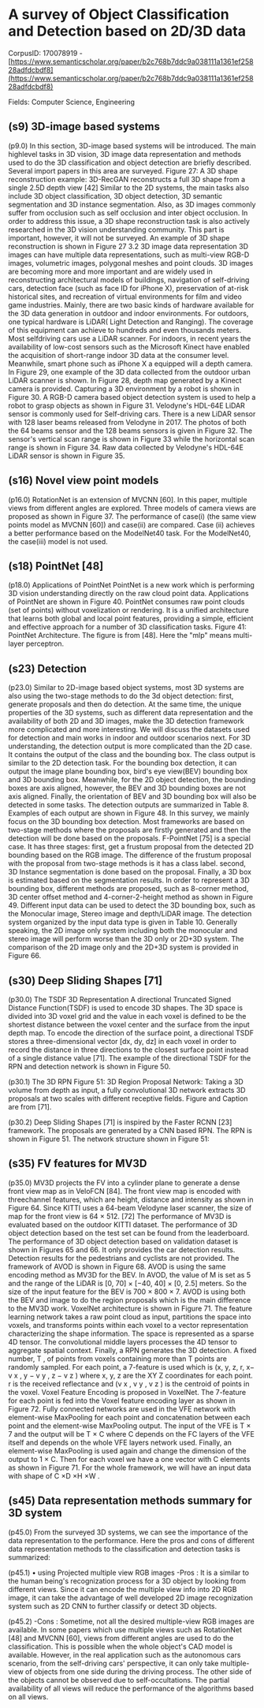 # A survey of Object Classification and Detection based on 2D/3D data

CorpusID: 170078919 - [https://www.semanticscholar.org/paper/b2c768b7ddc9a038111a1361ef25828adfdcbdf8](https://www.semanticscholar.org/paper/b2c768b7ddc9a038111a1361ef25828adfdcbdf8)

Fields: Computer Science, Engineering

## (s9) 3D-image based systems
(p9.0) In this section, 3D-image based systems will be introduced. The main highlevel tasks in 3D vision, 3D image data representation and methods used to do the 3D classification and object detection are briefly described. Several import papers in this area are surveyed. Figure 27: A 3D shape reconstruction example: 3D-RecGAN reconstructs a full 3D shape from a single 2.5D depth view [42] Similar to the 2D systems, the main tasks also include 3D object classification, 3D object detection, 3D semantic segmentation and 3D instance segmentation. Also, as 3D images commonly suffer from occlusion such as self occlusion and inter object occlusion. In order to address this issue, a 3D shape reconstruction task is also actively researched in the 3D vision understanding community. This part is important, however, it will not be surveyed. An example of 3D shape reconstruction is shown in Figure 27 3.2 3D image data representation 3D images can have multiple data representations, such as multi-view RGB-D images, volumetric images, polygonal meshes and point clouds.    3D images are becoming more and more important and are widely used in reconstructing architectural models of buildings, navigation of self-driving cars, detection face (such as face ID for iPhone X), preservation of at-risk historical sites, and recreation of virtual environments for film and video game industries. Mainly, there are two basic kinds of hardware available for the 3D data generation in outdoor and indoor environments. For outdoors, one typical hardware is LiDAR( Light Detection and Ranging). The coverage of this equipment can achieve to hundreds and even thousands meters. Most selfdriving cars use a LiDAR scanner. For indoors, in recent years the availability of low-cost sensors such as the Microsoft Kinect have enabled the acquisition of short-range indoor 3D data at the consumer level. Meanwhile, smart phone such as iPhone X a equipped will a depth camera. In Figure 29, one example of the 3D data collected from the outdoor urban LiDAR scanner is shown. In Figure 28, depth map generated by a Kinect camera is provided. Capturing a 3D environment by a robot is shown in Figure 30. A RGB-D camera based object detection system is used to help a robot to grasp objects as shown in Figure 31. Velodyne's HDL-64E LiDAR sensor is commonly used for Self-driving cars. There is a new LiDAR sensor with 128 laser beams released from Velodyne in 2017. The photos of both the 64 beams sensor and the 128 beams sensors is given in Figure 32. The sensor's vertical scan range is shown in Figure 33 while the horizontal scan range is shown in Figure 34. Raw data collected by Velodyne's HDL-64E LiDAR sensor is shown in Figure 35.
## (s16) Novel view point models
(p16.0) RotationNet is an extension of MVCNN [60]. In this paper, multiple views from different angles are explored. Three models of camera views are proposed as shown in Figure 37. The performance of case(i) (the same view points model as MVCNN [60]) and case(ii) are compared. Case (ii) achieves a better performance based on the ModelNet40 task. For the ModelNet40, the case(iii) model is not used.
## (s18) PointNet [48]
(p18.0) Applications of PointNet PointNet is a new work which is performing 3D vision understanding directly on the raw cloud point data. Applications of PointNet are shown in Figure 40. PointNet consumes raw point clouds (set of points) without voxelization or rendering. It is a unified architecture that learns both global and local point features, providing a simple, efficient and effective approach for a number of 3D classification tasks. Figure 41: PointNet Architecture. The figure is from [48]. Here the "mlp" means multi-layer perceptron.
## (s23) Detection
(p23.0) Similar to 2D-image based object systems, most 3D systems are also using the two-stage methods to do the 3d object detection: first, generate proposals and then do detection. At the same time, the unique properties of the 3D systems, such as different data representation and the availability of both 2D and 3D images, make the 3D detection framework more complicated and more interesting. We will discuss the datasets used for detection and main works in indoor and outdoor scenarios next.     For 3D understanding, the detection output is more complicated than the 2D case. It contains the output of the class and the bounding box. The class output is similar to the 2D detection task. For the bounding box detection, it can output the image plane bounding box, bird's eye view(BEV) bounding box and 3D bounding box. Meanwhile, for the 2D object detection, the bounding boxes are axis aligned, however, the BEV and 3D bounding boxes are not axis aligned. Finally, the orientation of BEV and 3D bounding box will also be detected in some tasks. The detection outputs are summarized in Table 8. Examples of each output are shown in Figure 48. In this survey, we mainly focus on the 3D bounding box detection.  Most frameworks are based on two-stage methods where the proposals are firstly generated and then the detection will be done based on the proposals. F-PointNet [75] is a special case. It has three stages: first, get a frustum proposal from the detected 2D bounding based on the RGB image. The difference of the frustum proposal with the proposal from two-stage methods is it has a class label. second, 3D Instance segmentation is done based on the proposal. Finally, a 3D box is estimated based on the segmentation results. In order to represent a 3D bounding box, different methods are proposed, such as 8-corner method, 3D center offset method and 4-corner-2-height method as shown in Figure 49.  Different input data can be used to detect the 3D bounding box, such as the Monocular image, Stereo image and depth/LiDAR image. The detection system organized by the input data type is given in Table 10. Generally speaking, the 2D image only system including both the monocular and stereo image will perform worse than the 3D only or 2D+3D system. The comparison of the 2D image only and the 2D+3D system is provided in Figure 66.
## (s30) Deep Sliding Shapes [71]
(p30.0) The TSDF 3D Representation A directional Truncated Signed Distance Function(TSDF) is used to encode 3D shapes. The 3D space is divided into 3D voxel grid and the value in each voxel is defined to be the shortest distance between the voxel center and the surface from the input depth map. To encode the direction of the surface point, a directional TSDF stores a three-dimensional vector [dx, dy, dz] in each voxel in order to record the distance in three directions to the closest surface point instead of a single distance value [71]. The example of the directional TSDF for the RPN and detection network is shown in Figure 50.

(p30.1) The 3D RPN Figure 51: 3D Region Proposal Network: Taking a 3D volume from depth as input, a fully convolutional 3D network extracts 3D proposals at two scales with different receptive fields. Figure and Caption are from [71].

(p30.2) Deep Sliding Shapes [71] is inspired by the Faster RCNN [23] framework. The proposals are generated by a CNN based RPN. The RPN is shown in Figure 51. The network structure shown in Figure 51:
## (s35) FV features for MV3D
(p35.0) MV3D projects the FV into a cylinder plane to generate a dense front view map as in VeloFCN [84]. The front view map is encoded with threechannel features, which are height, distance and intensity as shown in Figure  64. Since KITTI uses a 64-beam Velodyne laser scanner, the size of map for the front view is 64 × 512.  [72] The performance of MV3D is evaluated based on the outdoor KITTI dataset. The performance of 3D object detection based on the test set can be found from the leaderboard. The performance of 3D object detection based on validation dataset is shown in Figures 65 and 66. It only provides the car detection results. Detection results for the pedestrians and cyclists are not provided.   The framework of AVOD is shown in Figure 68. AVOD is using the same encoding method as MV3D for the BEV. In AVOD, the value of M is set as 5 and the range of the LiDAR is [0, 70] × [−40, 40] × [0, 2.5] meters. So the size of the input feature for the BEV is 700 × 800 × 7. AVOD is using both the BEV and image to do the region proposals which is the main difference to the MV3D work.  VoxelNet architecture is shown in Figure 71. The feature learning network takes a raw point cloud as input, partitions the space into voxels, and transforms points within each voxel to a vector representation characterizing the shape information. The space is represented as a sparse 4D tensor. The convolutional middle layers processes the 4D tensor to aggregate spatial context. Finally, a RPN generates the 3D detection. A fixed number, T , of points from voxels containing more than T points are randomly sampled. For each point, a 7-feature is used which is (x, y, z, r, x− v x , y − v y , z − v z ) where x, y, z are the XY Z coordinates for each point. r is the received reflectance and (v x , v y , v z ) is the centroid of points in the voxel. Voxel Feature Encoding is proposed in VoxelNet. The 7-feature for each point is fed into the Voxel feature encoding layer as shown in Figure 72. Fully connected networks are used in the VFE network with element-wise MaxPooling for each point and concatenation between each point and the element-wise MaxPooling output. The input of the VFE is T × 7 and the output will be T × C where C depends on the FC layers of the VFE itself and depends on the whole VFE layers network used. Finally, an element-wise MaxPooling is used again and change the dimension of the output to 1 × C. Then for each voxel we have a one vector with C elements as shown in Figure 71. For the whole framework, we will have an input data with shape of C ×D ×H ×W .
## (s45) Data representation methods summary for 3D system
(p45.0) From the surveyed 3D systems, we can see the importance of the data representation to the performance. Here the pros and cons of different data representation methods to the classification and detection tasks is summarized:

(p45.1) • using Projected multiple view RGB images -Pros : It is a similar to the human being's recognization process for a 3D object by looking from different views. Since it can encode the multiple view info into 2D RGB image, it can take the advantage of well developed 2D image recognization system such as 2D CNN to further classify or detect 3D objects.

(p45.2) -Cons : Sometime, not all the desired multiple-view RGB images are available. In some papers which use multiple views such as RotationNet [48] and MVCNN [60], views from different angles are used to do the classification. This is possible when the whole object's CAD model is available. However, in the real application such as the autonomous cars scenario, from the self-driving cars' perspective, it can only take multiple-view of objects from one side during the driving process. The other side of the objects cannot be observed due to self-occultations. The partial availability of all views will reduce the performance of the algorithms based on all views.
